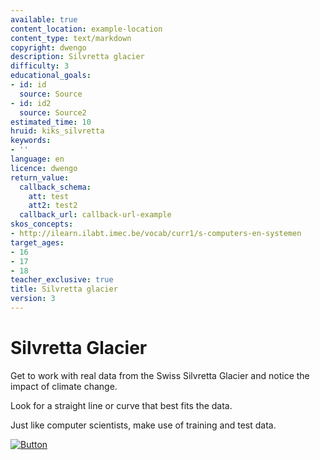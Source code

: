 ```yaml
---
available: true
content_location: example-location
content_type: text/markdown
copyright: dwengo
description: Silvretta glacier
difficulty: 3
educational_goals:
- id: id
  source: Source
- id: id2
  source: Source2
estimated_time: 10
hruid: kiks_silvretta
keywords:
- ''
language: en
licence: dwengo
return_value:
  callback_schema:
    att: test
    att2: test2
  callback_url: callback-url-example
skos_concepts:
- http://ilearn.ilabt.imec.be/vocab/curr1/s-computers-en-systemen
target_ages:
- 16
- 17
- 18
teacher_exclusive: true
title: Silvretta glacier
version: 3
---
```

# Silvretta Glacier
Get to work with real data from the Swiss Silvretta Glacier and notice the impact of climate change.

Look for a straight line or curve that best fits the data.

Just like computer scientists, make use of training and test data.

[![](embed/Button.png "Button")](https://kiks.ilabt.imec.be/jupyterhub/?id=1935 "Silvretta Glacier")